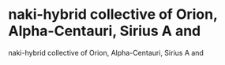 # naki-hybrid collective of Orion, Alpha-Centauri, Sirius A and

naki-hybrid collective of Orion, Alpha-Centauri, Sirius A and